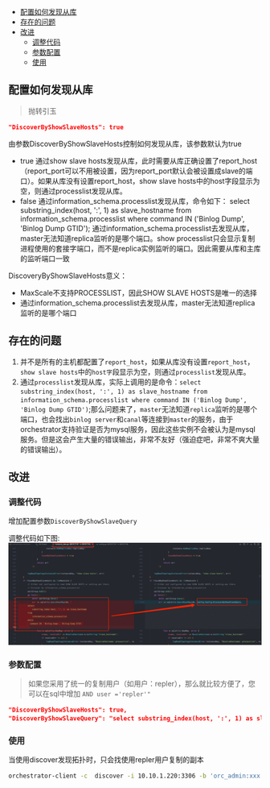 - [配置如何发现从库](#配置如何发现从库)
- [存在的问题](#存在的问题)
- [改进](#改进)
  - [调整代码](#调整代码)
  - [参数配置](#参数配置)
  - [使用](#使用)

## 配置如何发现从库
> 抛转引玉


```json
"DiscoverByShowSlaveHosts": true
```
由参数DiscoverByShowSlaveHosts控制如何发现从库，该参数默认为true

- true
通过show slave hosts发现从库，此时需要从库正确设置了report_host（report_port可以不用被设置，因为report_port默认会被设置成slave的端口）。如果从库没有设置report_host，show slave hosts中的host字段显示为空，则通过processlist发现从库。
- false
通过information_schema.processlist发现从库，命令如下：
select substring_index(host, ':', 1) as slave_hostname from information_schema.processlist where command IN ('Binlog Dump', 'Binlog Dump GTID');
通过information_schema.processlist去发现从库，master无法知道replica监听的是哪个端口。show processlist只会显示复制进程使用的套接字端口，而不是replica实例监听的端口。因此需要从库和主库的监听端口一致

DiscoveryByShowSlaveHosts意义：
- MaxScale不支持PROCESSLIST，因此SHOW SLAVE HOSTS是唯一的选择
- 通过information_schema.processlist去发现从库，master无法知道replica监听的是哪个端口


## 存在的问题
1. 并不是所有的主机都配置了`report_host`，如果从库没有设置`report_host`，`show slave hosts`中的`host字`段显示为空，则通过`processlist`发现从库。
2. 通过`processlist`发现从库，实际上调用的是命令：`select substring_index(host, ':', 1) as slave_hostname from information_schema.processlist where command IN ('Binlog Dump', 'Binlog Dump GTID')`;那么问题来了，`master`无法知道`replica`监听的是哪个端口，也会找出`binlog server`和`canal`等连接到`master`的服务，由于orchestrator支持验证是否为mysql服务，因此这些实例不会被认为是mysql服务。但是这会产生大量的错误输出，非常不友好（强迫症吧，非常不爽大量的错误输出）。

## 改进

### 调整代码
增加配置参数`DiscoverByShowSlaveQuery`

调整代码如下图:
![](优化发现从库的机制/1.png)

### 参数配置
> 如果您采用了统一的复制用户（如用户：repler），那么就比较方便了，您可以在sql中增加 `AND user ='repler'"`

```json
"DiscoverByShowSlaveHosts": true,
"DiscoverByShowSlaveQuery": "select substring_index(host, ':', 1) as slave_hostname from information_schema.processlist where command IN ('Binlog Dump', 'Binlog Dump GTID') AND user ='repler'",
```

### 使用
当使用discover发现拓扑时，只会找使用repler用户复制的副本
```bash
orchestrator-client -c  discover -i 10.10.1.220:3306 -b 'orc_admin:xxx'
```